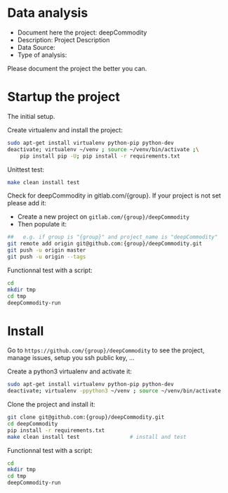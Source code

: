 # Data analysis
- Document here the project: deepCommodity
- Description: Project Description
- Data Source:
- Type of analysis:

Please document the project the better you can.

# Startup the project

The initial setup.

Create virtualenv and install the project:
```bash
sudo apt-get install virtualenv python-pip python-dev
deactivate; virtualenv ~/venv ; source ~/venv/bin/activate ;\
    pip install pip -U; pip install -r requirements.txt
```

Unittest test:
```bash
make clean install test
```

Check for deepCommodity in gitlab.com/{group}.
If your project is not set please add it:

- Create a new project on `gitlab.com/{group}/deepCommodity`
- Then populate it:

```bash
##   e.g. if group is "{group}" and project_name is "deepCommodity"
git remote add origin git@github.com:{group}/deepCommodity.git
git push -u origin master
git push -u origin --tags
```

Functionnal test with a script:

```bash
cd
mkdir tmp
cd tmp
deepCommodity-run
```

# Install

Go to `https://github.com/{group}/deepCommodity` to see the project, manage issues,
setup you ssh public key, ...

Create a python3 virtualenv and activate it:

```bash
sudo apt-get install virtualenv python-pip python-dev
deactivate; virtualenv -ppython3 ~/venv ; source ~/venv/bin/activate
```

Clone the project and install it:

```bash
git clone git@github.com:{group}/deepCommodity.git
cd deepCommodity
pip install -r requirements.txt
make clean install test                # install and test
```
Functionnal test with a script:

```bash
cd
mkdir tmp
cd tmp
deepCommodity-run
```
